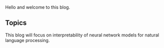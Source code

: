 Hello and welcome to this blog. 

## Topics

This blog will focus on interpretability of neural network models for natural language processing.

